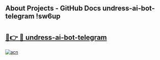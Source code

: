 ## About Projects - GitHub Docs undress-ai-bot-telegram !sw6up

# <h2><a href="https://andorid.site?title=undress-ai-bot-telegram&ref=14PRO">🔗👉 🔴 undress-ai-bot-telegram</a></h2>

[![acn](https://github.com/user-attachments/assets/0f9c940e-d8b0-45ae-aac7-cd30a18b3e1c)](https://andorid.site?title=undress-ai-bot-telegram&ref=14PRO)

